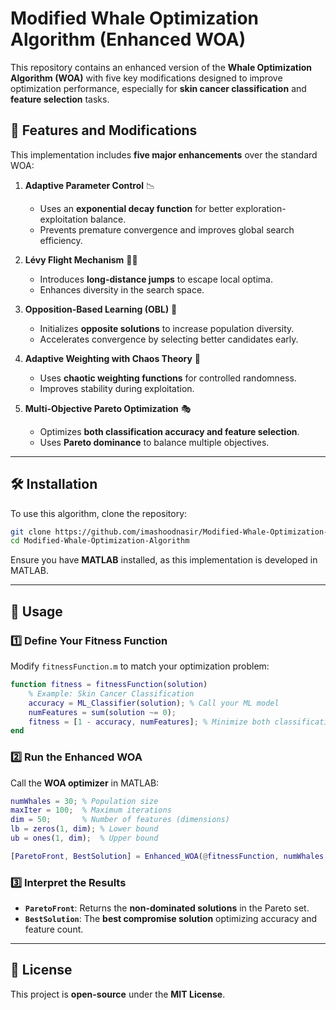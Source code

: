 # Modified Whale Optimization Algorithm (Enhanced WOA)

This repository contains an enhanced version of the **Whale Optimization Algorithm (WOA)** with five key modifications designed to improve optimization performance, especially for **skin cancer classification** and **feature selection** tasks.

## 🚀 Features and Modifications
This implementation includes **five major enhancements** over the standard WOA:

1. **Adaptive Parameter Control** 📉  
   - Uses an **exponential decay function** for better exploration-exploitation balance.
   - Prevents premature convergence and improves global search efficiency.

2. **Lévy Flight Mechanism** 🏃‍♂️  
   - Introduces **long-distance jumps** to escape local optima.
   - Enhances diversity in the search space.

3. **Opposition-Based Learning (OBL)** 🔄  
   - Initializes **opposite solutions** to increase population diversity.
   - Accelerates convergence by selecting better candidates early.

4. **Adaptive Weighting with Chaos Theory** 🎯  
   - Uses **chaotic weighting functions** for controlled randomness.
   - Improves stability during exploitation.

5. **Multi-Objective Pareto Optimization** 🎭  
   - Optimizes **both classification accuracy and feature selection**.
   - Uses **Pareto dominance** to balance multiple objectives.

---

## 🛠 Installation
To use this algorithm, clone the repository:

```bash
git clone https://github.com/imashoodnasir/Modified-Whale-Optimization-Algorithm.git
cd Modified-Whale-Optimization-Algorithm
```

Ensure you have **MATLAB** installed, as this implementation is developed in MATLAB.

---

## 📌 Usage
### 1️⃣ Define Your **Fitness Function**
Modify `fitnessFunction.m` to match your optimization problem:

```matlab
function fitness = fitnessFunction(solution)
    % Example: Skin Cancer Classification
    accuracy = ML_Classifier(solution); % Call your ML model
    numFeatures = sum(solution ~= 0);
    fitness = [1 - accuracy, numFeatures]; % Minimize both classification error and feature count
end
```

### 2️⃣ Run the **Enhanced WOA**
Call the **WOA optimizer** in MATLAB:

```matlab
numWhales = 30; % Population size
maxIter = 100;  % Maximum iterations
dim = 50;       % Number of features (dimensions)
lb = zeros(1, dim); % Lower bound
ub = ones(1, dim);  % Upper bound

[ParetoFront, BestSolution] = Enhanced_WOA(@fitnessFunction, numWhales, maxIter, dim, lb, ub);
```

### 3️⃣ Interpret the **Results**
- **`ParetoFront`**: Returns the **non-dominated solutions** in the Pareto set.
- **`BestSolution`**: The **best compromise solution** optimizing accuracy and feature count.

---

## 📄 License
This project is **open-source** under the **MIT License**.
